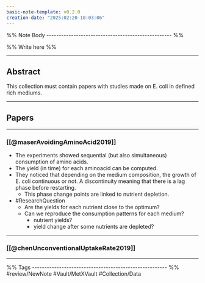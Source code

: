 ```yaml
---
basic-note-template: v0.2.0
creation-date: "2025:02:20-10:03:06"
---
```


%% Note Body --------------------------------------------------- %%

%% Write here %%

******
## Abstract

This collection must contain papers with studies made on E. coli in defined rich mediums.

******
## Papers

***
### [[@maserAvoidingAminoAcid2019]]

- The experiments showed sequential (but also simultaneous) consumption of amino acids.
- The yield (in time) for each aminoacid can be computed.
- They noticed that depending on the medium composition, the growth of E. coli continuous or not. A discontinuity meaning that there is a lag phase before restarting. 
	- This phase change points are linked to nutrient depletion. 
- #ResearchQuestion 
	- Are the yields for each nutrient close to the optimum?
	- Can we reproduce the consumption patterns for each medium?
		- nutrient yields?
		- yield change after some nutrients are depleted?

***
### [[@chenUnconventionalUptakeRate2019]]








___

%% Tags ------------------------------------------------------- %%
#review/NewNote
#Vault/MetXVault 
#Collection/Data